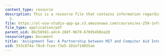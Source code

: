 ```yaml
---
content_type: resource
description: This is a resource file that contains information regarding assignment
  2.
file: https://ol-ocw-studio-app-qa.s3.amazonaws.com/courses/es-259-information-and-communication-technology-in-africa-spring-2006/553c874a78c8fcee73e5101ef14855ae_MITES_259S06_gill_2.pdf
file_type: application/pdf
parent_uid: 86256561-adc4-288f-9670-67695450ea28
resourcetype: Document
title: 'Assignment Two: A Partnership between MIT and Computer Aid International'
uid: 553c874a-78c8-fcee-73e5-101ef14855ae
---
```

